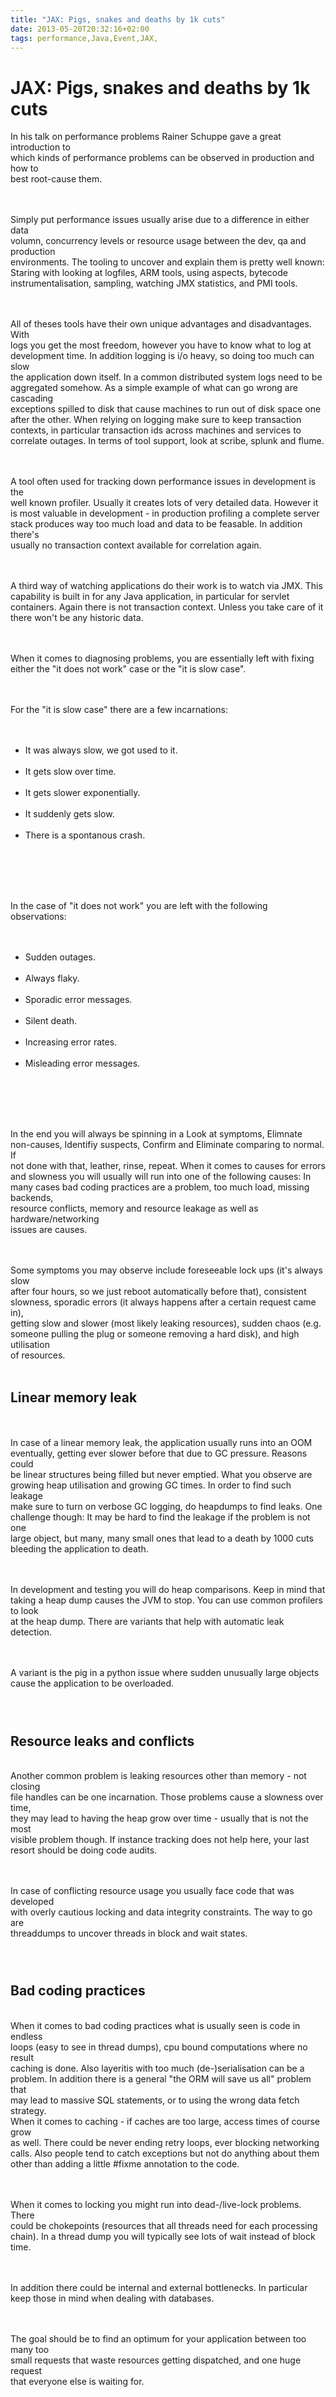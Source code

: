 ```yaml
---
title: "JAX: Pigs, snakes and deaths by 1k cuts"
date: 2013-05-20T20:32:16+02:00
tags: performance,Java,Event,JAX,
---
```


# JAX: Pigs, snakes and deaths by 1k cuts


In his talk on performance problems Rainer Schuppe gave a great introduction to<br>which kinds of performance problems 
can be observed in production and how to<br>best root-cause them.<br><br><P><br>Simply put performance issues usually 
arise due to a difference in either data<br>volumn, concurrency levels or resource usage between the dev, qa and 
production<br>environments. The tooling to uncover and explain them is pretty well known:<br>Staring with looking at 
logfiles, ARM tools, using aspects, bytecode<br>instrumentalisation, sampling, watching JMX statistics, and PMI 
tools.<br><br><P><br>All of theses tools have their own unique advantages and disadvantages. With<br>logs you get the 
most freedom, however you have to know what to log at<br>development time. In addition logging is i/o heavy, so doing 
too much can slow<br>the application down itself. In a common distributed system logs need to be<br>aggregated somehow. 
As a simple example of what can go wrong are cascading<br>exceptions spilled to disk that cause machines to run out of 
disk space one<br>after the other. When relying on logging make sure to keep transaction<br>contexts, in particular 
transaction ids across machines and services to<br>correlate outages. In terms of tool support, look at scribe, splunk 
and flume.<br><br><P><br>A tool often used for tracking down performance issues in development is the<br>well known 
profiler. Usually it creates lots of very detailed data. However it<br>is most valuable in development - in production 
profiling a complete server<br>stack produces way too much load and data to be feasable. In addition there's<br>usually 
no transaction context available for correlation again.<br><br><P><br>A third way of watching applications do their 
work is to watch via JMX. This<br>capability is built in for any Java application, in particular for 
servlet<br>containers. Again there is not transaction context. Unless you take care of it<br>there won't be any 
historic data.<br><br><P><br>When it comes to diagnosing problems, you are essentially left with fixing<br>either the 
"it does not work" case or the "it is slow case".<br><br><P><br>For the "it is slow case" there are a few 
incarnations:<br><br><UL><br><LI>It was always slow, we got used to it.<br></LI><br><LI>It gets slow over 
time.<br></LI><br><LI>It gets slower exponentially.<br></LI><br><LI>It suddenly gets slow.<br></LI><br><LI>There is a 
spontanous crash.<br></LI><br></UL><br><br><P><br>In the case of "it does not work" you are left with the following 
observations:<br><br><UL><br><LI>Sudden outages.<br></LI><br><LI>Always flaky.<br></LI><br><LI>Sporadic error 
messages.<br></LI><br><LI>Silent death.<br></LI><br><LI>Increasing error rates.<br></LI><br><LI>Misleading error 
messages.<br></LI><br></UL><br><br><P><br>In the end you will always be spinning in a Look at symptoms, 
Elimnate<br>non-causes, Identifiy suspects, Confirm and Eliminate comparing to normal. If<br>not done with that, 
leather, rinse, repeat. When it comes to causes for errors<br>and slowness you will usually will run into one of the 
following causes: In<br>many cases bad coding practices are a problem, too much load, missing backends,<br>resource 
conflicts, memory and resource leakage as well as hardware/networking<br>issues are causes.<br><br><P><br>Some symptoms 
you may observe include foreseeable lock ups (it's always slow<br>after four hours, so we just reboot automatically 
before that), consistent<br>slowness, sporadic errors (it always happens after a certain request came in),<br>getting 
slow and slower (most likely leaking resources), sudden chaos (e.g.<br>someone pulling the plug or someone removing a 
hard disk), and high utilisation<br>of resources.<br><br><h2>Linear memory leak</h2><br><br>In case of a linear memory 
leak, the application usually runs into an OOM<br>eventually, getting ever slower before that due to GC pressure. 
Reasons could<br>be linear structures being filled but never emptied. What you observe are<br>growing heap utilisation 
and growing GC times. In order to find such leakage<br>make sure to turn on verbose GC logging, do heapdumps to find 
leaks. One<br>challenge though: It may be hard to find the leakage if the problem is not one<br>large object, but many, 
many small ones that lead to a death by 1000 cuts<br>bleeding the application to death.<br><br><P><br>In development 
and testing you will do heap comparisons. Keep in mind that<br>taking a heap dump causes the JVM to stop. You can use 
common profilers to look<br>at the heap dump. There are variants that help with automatic leak 
detection.<br><br><P><br>A variant is the pig in a python issue where sudden unusually large objects<br>cause the 
application to be overloaded.<br><br><H2><A NAME="SECTION00332000000000000000"><br>Resource leaks and 
conflicts</A><br></H2><br>Another common problem is leaking resources other than memory - not closing<br>file handles 
can be one incarnation. Those problems cause a slowness over time,<br>they may lead to having the heap grow over time - 
usually that is not the most<br>visible problem though. If instance tracking does not help here, your last<br>resort 
should be doing code audits.<br><br><P><br>In case of conflicting resource usage you usually face code that was 
developed<br>with overly cautious locking and data integrity constraints. The way to go are<br>threaddumps to uncover 
threads in block and wait states.<br><br><H2><A NAME="SECTION00333000000000000000"><br>Bad coding 
practices</A><br></H2><br>When it comes to bad coding practices what is usually seen is code in endless<br>loops (easy 
to see in thread dumps), cpu bound computations where no result<br>caching is done. Also layeritis with too much 
(de-)serialisation can be a<br>problem. In addition there is a general "the ORM will save us all" problem that<br>may 
lead to massive SQL statements, or to using the wrong data fetch strategy.<br>When it comes to caching - if caches are 
too large, access times of course grow<br>as well. There could be never ending retry loops, ever blocking 
networking<br>calls. Also people tend to catch exceptions but not do anything about them<br>other than adding a little 
#fixme annotation to the code.<br><br><P><br>When it comes to locking you might run into dead-/live-lock problems. 
There<br>could be chokepoints (resources that all threads need for each processing<br>chain). In a thread dump you will 
typically see lots of wait instead of block<br>time.<br><br><P><br>In addition there could be internal and external 
bottlenecks. In particular<br>keep those in mind when dealing with databases.<br><br><P><br>The goal should be to find 
an optimum for your application between too many too<br>small requests that waste resources getting dispatched, and one 
huge request<br>that everyone else is waiting for.<br><br>
